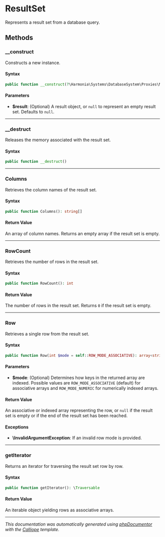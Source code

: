 # ResultSet

Represents a result set from a database query.

## Methods

### __construct

Constructs a new instance.

#### Syntax

```php
public function __construct(?\Harmonia\Systems\DatabaseSystem\Proxies\MySQLiResult $result = null)
```

#### Parameters

- **$result**: (Optional) A result object, or `null` to represent an empty result set. Defaults to `null`.

---

### __destruct

Releases the memory associated with the result set.

#### Syntax

```php
public function __destruct()
```

---

### Columns

Retrieves the column names of the result set.

#### Syntax

```php
public function Columns(): string[]
```

#### Return Value

An array of column names. Returns an empty array if the result set is empty.

---

### RowCount

Retrieves the number of rows in the result set.

#### Syntax

```php
public function RowCount(): int
```

#### Return Value

The number of rows in the result set. Returns `0` if the result set is empty.

---

### Row

Retrieves a single row from the result set.

#### Syntax

```php
public function Row(int $mode = self::ROW_MODE_ASSOCIATIVE): array<string,mixed>|array<int,mixed>|null
```

#### Parameters

- **$mode**: (Optional) Determines how keys in the returned array are indexed. Possible values are `ROW_MODE_ASSOCIATIVE` (default) for associative arrays and `ROW_MODE_NUMERIC` for numerically indexed arrays.

#### Return Value

An associative or indexed array representing the row, or `null` if the result set is empty or if the end of the result set has been reached.

#### Exceptions

- **\InvalidArgumentException**: If an invalid row mode is provided.

---

### getIterator

Returns an iterator for traversing the result set row by row.

#### Syntax

```php
public function getIterator(): \Traversable
```

#### Return Value

An iterable object yielding rows as associative arrays.

---

*This documentation was automatically generated using [phpDocumentor](http://www.phpdoc.org/) with the [Calliope](https://github.com/DaphneWebFramework/Calliope) template.*
